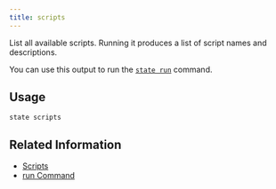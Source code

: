 ```yaml
---
title: scripts
---
```


List all available scripts.<!--more--> Running it produces a list of script names and descriptions.

You can use this output to run the [`state run`](/state/commands/run) command.

## Usage

```text
state scripts
```

## Related Information

- [Scripts](/state/start#scripts)
- [run Command](/state/commands/run)